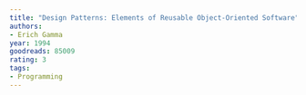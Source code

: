 ```yaml
---
title: "Design Patterns: Elements of Reusable Object-Oriented Software"
authors:
- Erich Gamma
year: 1994
goodreads: 85009
rating: 3
tags:
- Programming
---
```

